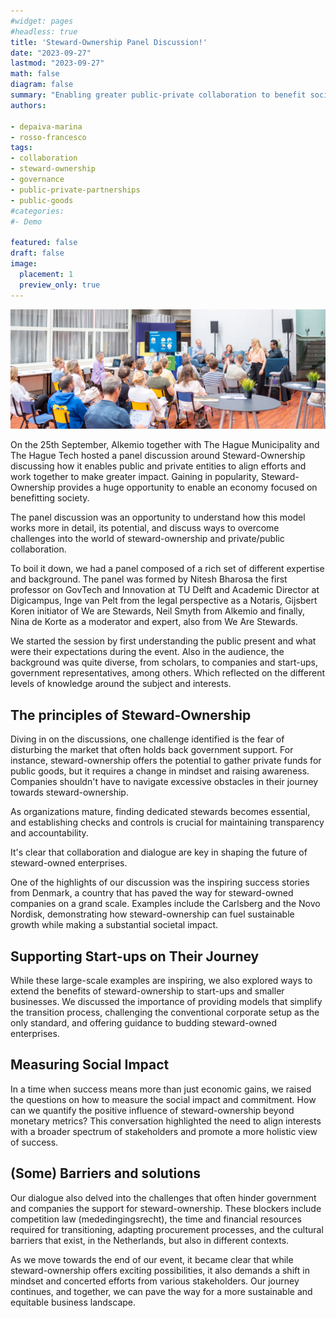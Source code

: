 ```yaml
---
#widget: pages
#headless: true
title: 'Steward-Ownership Panel Discussion!'
date: "2023-09-27"
lastmod: "2023-09-27"
math: false
diagram: false
summary: "Enabling greater public-private collaboration to benefit society!"
authors:

- depaiva-marina
- rosso-francesco
tags:
- collaboration
- steward-ownership
- governance
- public-private-partnerships
- public-goods
#categories:
#- Demo

featured: false
draft: false
image:
  placement: 1
  preview_only: true
---
```


![](./header.jpg)

On the 25th September, Alkemio together with The Hague Municipality and The Hague Tech hosted a panel discussion around Steward-Ownership discussing how it enables public and private entities to align efforts and work together to make greater impact. Gaining in popularity, Steward-Ownership provides a huge opportunity to enable an economy focused on benefitting society.   

The panel discussion was an opportunity to understand how this model works more in detail, its potential, and discuss ways to overcome challenges into the world of steward-ownership and private/public collaboration.  

To boil it down, we had a panel composed of a rich set of different expertise and background. The panel was formed by Nitesh Bharosa the first professor on GovTech and Innovation at TU Delft and Academic Director at Digicampus, Inge van Pelt from the legal perspective as a Notaris, Gijsbert Koren initiator of We are Stewards, Neil Smyth from Alkemio and finally, Nina de Korte as a moderator and expert, also from We Are Stewards.

We started the session by first understanding the public present and what were their expectations during the event. Also in the audience, the background was quite diverse, from scholars, to companies and start-ups, government representatives, among others. Which reflected on the different levels of knowledge around the subject and interests.   

## The principles of Steward-Ownership

Diving in on the discussions, one challenge identified is the fear of disturbing the market that often holds back government support. For instance, steward-ownership offers the potential to gather private funds for public goods, but it requires a change in mindset and raising awareness. Companies shouldn't have to navigate excessive obstacles in their journey towards steward-ownership.  
 
As organizations mature, finding dedicated stewards becomes essential, and establishing checks and controls is crucial for maintaining transparency and accountability.  
 
It's clear that collaboration and dialogue are key in shaping the future of steward-owned enterprises.

One of the highlights of our discussion was the inspiring success stories from Denmark, a country that has paved the way for steward-owned companies on a grand scale. Examples include the Carlsberg and the Novo Nordisk, demonstrating how steward-ownership can fuel sustainable growth while making a substantial societal impact.  
 
## Supporting Start-ups on Their Journey 
 
While these large-scale examples are inspiring, we also explored ways to extend the benefits of steward-ownership to start-ups and smaller businesses. We discussed the importance of providing models that simplify the transition process, challenging the conventional corporate setup as the only standard, and offering guidance to budding steward-owned enterprises.  
 
## Measuring Social Impact  

In a time when success means more than just economic gains, we raised the questions on how to measure the social impact and commitment. How can we quantify the positive influence of steward-ownership beyond monetary metrics? This conversation highlighted the need to align interests with a broader spectrum of stakeholders and promote a more holistic view of success.  
 
## (Some) Barriers and solutions 
 
Our dialogue also delved into the challenges that often hinder government and companies the support for steward-ownership. These blockers include competition law (mededingingsrecht), the time and financial resources required for transitioning, adapting procurement processes, and the cultural barriers that exist, in the Netherlands, but also in different contexts. 
 
As we move towards the end of our event, it became clear that while steward-ownership offers exciting possibilities, it also demands a shift in mindset and concerted efforts from various stakeholders. Our journey continues, and together, we can pave the way for a more sustainable and equitable business landscape.
 
